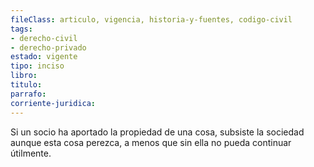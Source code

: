 ```yaml
---
fileClass: articulo, vigencia, historia-y-fuentes, codigo-civil
tags:
- derecho-civil
- derecho-privado
estado: vigente
tipo: inciso
libro:
titulo:
parrafo:
corriente-juridica:
---
```

Si un socio ha aportado la propiedad de una cosa, subsiste la sociedad aunque esta cosa perezca, a menos que sin ella no pueda continuar útilmente.